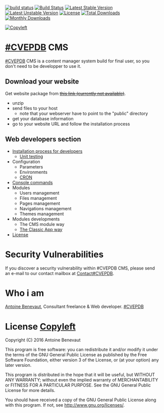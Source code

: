 [![build status](https://gitlab.com/cvepdb-cms/cms/badges/master/build.svg)](https://gitlab.com/cvepdb-cms/cms/commits/master)
[![Build Status](https://travis-ci.org/cvepdb-cms/cms.svg?branch=master)](https://travis-ci.org/cvepdb-cms/cms)
[![Latest Stable Version](https://poser.pugx.org/cvepdb/cms/v/stable.svg)](https://packagist.org/packages/cvepdb/cms)
[![Latest Unstable Version](https://poser.pugx.org/cvepdb/cms/v/unstable.svg)](https://packagist.org/packages/cvepdb/cms)
[![License](https://poser.pugx.org/cvepdb/cms/license.svg)](https://packagist.org/packages/cvepdb/cms)
[![Total Downloads](https://poser.pugx.org/cvepdb/cms/downloads.svg)](https://packagist.org/packages/cvepdb/cms)
[![Monthly Downloads](https://poser.pugx.org/cvepdb/cms/d/monthly)](https://packagist.org/packages/cvepdb/cms)

[![Copyleft](http://www.gnu.org/graphics/gplv3-127x51.png)](license)

# [\#CVEPDB](http://cvepdb.fr/) CMS

[\#CVEPDB](http://cvepdb.fr/) CMS is a content manager system build for final user, so you don't need to be developper to use it.

## Download your website

Get website package from ~~[this link (currently not available)](https://gitlab.com/cvepdb/cms/repository/archive.zip?ref=master)~~.
- unzip
- send files to your host
    - note that your webserver have to point to the "public" directory
- get your database information
- go to your website URL and follow the installation process

## Web developers section

- [Installation process for developers](installation)
    - [Unit testing](unit-testing)
- Configuration
   - Parameters
   - Environments
   - [CRON](install-cron)
- [Console commands](console-commands)
- Modules
   - Users management
   - Files management
   - Pages management
   - Navigations management
   - Themes management
- Modules developments
   - The CMS module way
   - [The Classic App way](the-classic-app-way)
- [License](license)

# Security Vulnerabilities

If you discover a security vulnerability within #CVEPDB CMS, please send an e-mail to our contact mailbox at [Contact#CVEPDB](mailto:contact@cvepdb.fr).

# Who i am

[Antoine Benevaut](mailto:antoine@cvepdb.fr), Consultant freelance & Web developer.
[\#CVEPDB](http://cvepdb.fr/)

# License [Copyleft](https://gitlab.com/cvepdb/cms/wikis/license)

Copyright (C) 2016  Antoine Benevaut

This program is free software: you can redistribute it and/or modify
it under the terms of the GNU General Public License as published by
the Free Software Foundation, either version 3 of the License, or
(at your option) any later version.

This program is distributed in the hope that it will be useful,
but WITHOUT ANY WARRANTY; without even the implied warranty of
MERCHANTABILITY or FITNESS FOR A PARTICULAR PURPOSE.  See the
GNU General Public License for more details.

You should have received a copy of the GNU General Public License
along with this program.  If not, see <http://www.gnu.org/licenses/>.
